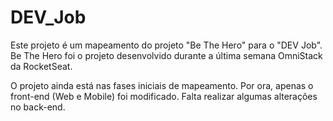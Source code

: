 # DEV_Job

Este projeto é um mapeamento do projeto "Be The Hero" para o "DEV Job".
Be The Hero foi o projeto desenvolvido durante a última semana OmniStack da RocketSeat.

O projeto ainda está nas fases iniciais de mapeamento. Por ora, apenas o front-end (Web e Mobile) foi modificado. Falta realizar algumas alterações no back-end.
